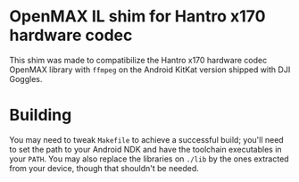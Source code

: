 # OpenMAX IL shim for Hantro x170 hardware codec
This shim was made to compatibilize the Hantro x170 hardware codec OpenMAX library with `ffmpeg` on the Android KitKat version shipped with DJI Goggles.

# Building
You may need to tweak `Makefile` to achieve a successful build; you'll need to set the path to your Android NDK and have the toolchain executables in your `PATH`. You may also replace the libraries on `./lib` by the ones extracted from your device, though that shouldn't be needed.
